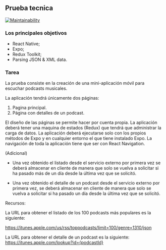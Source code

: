 ## Prueba tecnica

[![Maintainability](https://api.codeclimate.com/v1/badges/9dd7a969ba3c90763794/maintainability)](https://codeclimate.com/github/TAndrei17/prueba_tecnica/maintainability)

### Los principales objetivos
- React Native;
- Expo;
- Redux Toolkit;
- Parsing JSON & XML data.

### Tarea

La prueba consiste en la creación de una mini-aplicación móvil para escuchar
podcasts musicales.

La aplicación tendrá únicamente dos páginas:
1. Pagina principal.
2. Página con detalles de un podcast.

El diseño de las páginas se permite hacer por cuenta propia.
La aplicación deberá tener una maquina de estados (Redux) que tendrá que administrar la carga de datos. La aplicación deberá ejecutarse solo con los propios métodos de Expo y en cualquier entorno el que tiene instalado Expo. La navigación de toda la aplicación tiene que ser con React Navigation. 

(Adicional) 

- Una vez obtenido el listado desde el servicio externo por primera vez se deberá almacenar en cliente de manera que solo se vuelva a solicitar si ha pasado más de un día desde la última vez que se solicitó.

- Una vez obtenido el detalle de un podcast desde el servicio externo por primera vez, se deberá almacenar en cliente de manera que solo se vuelva a solicitar si ha pasado un día desde la última vez que se solicitó.

Recursos:

La URL para obtener el listado de los 100 podcasts más populares es la
siguiente:

https://itunes.apple.com/us/rss/toppodcasts/limit=100/genre=1310/json

La URL para obtener el detalle de un podcast es la siguiente: 
https://itunes.apple.com/lookup?id={podcastId}